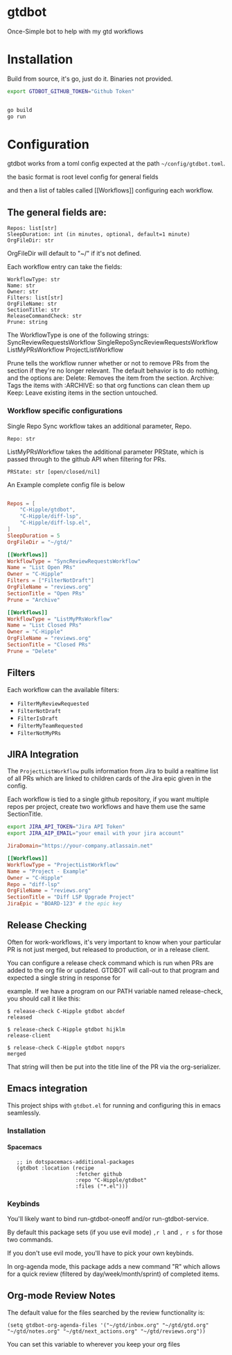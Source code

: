 # gtdbot
Once-Simple bot to help with my gtd workflows

# Installation


Build from source, it's go, just do it.
Binaries not provided.



```bash
export GTDBOT_GITHUB_TOKEN="Github Token"


go build
go run
```

# Configuration

gtdbot works from a toml config expected at the path `~/config/gtdbot.toml`.

the basic format is root level config for general fields

and then a list of tables called [[Workflows]] configuring each workflow.

The general fields are:
-
```
Repos: list[str]
SleepDuration: int (in minutes, optional, default=1 minute)
OrgFileDir: str
```

OrgFileDir will default to "~/" if it's not defined.


Each workflow entry can take the fields:
```
WorkflowType: str
Name: str
Owner: str
Filters: list[str]
OrgFileName: str
SectionTitle: str
ReleaseCommandCheck: str
Prune: string
```

The WorkflowType is one of the following strings:
SyncReviewRequestsWorkflow
SingleRepoSyncReviewRequestsWorkflow
ListMyPRsWorkflow
ProjectListWorkflow

Prune tells the workflow runner whether or not to remove PRs from the section if they're no longer relevant.  The default behavior is to do nothing, and the options are:
Delete: Removes the item from the section.
Archive: Tags the items with :ARCHIVE: so that org functions can clean them up
Keep: Leave existing items in the section untouched.

### Workflow specific configurations
Single Repo Sync workflow takes an additional parameter, Repo.
```
Repo: str
```

ListMyPRsWorkflow takes the additional parameter PRState, which is passed through to the github API when filtering for PRs.
```
PRState: str [open/closed/nil]
```



An Example complete config file is below

```toml

Repos = [
    "C-Hipple/gtdbot",
    "C-Hipple/diff-lsp",
    "C-Hipple/diff-lsp.el",
]
SleepDuration = 5
OrgFileDir = "~/gtd/"

[[Workflows]]
WorkflowType = "SyncReviewRequestsWorkflow"
Name = "List Open PRs"
Owner = "C-Hipple"
Filters = ["FilterNotDraft"]
OrgFileName = "reviews.org"
SectionTitle = "Open PRs"
Prune = "Archive"

[[Workflows]]
WorkflowType = "ListMyPRsWorkflow"
Name = "List Closed PRs"
Owner = "C-Hipple"
OrgFileName = "reviews.org"
SectionTitle = "Closed PRs"
Prune = "Delete"
```

## Filters

Each workflow can the available filters:

*   `FilterMyReviewRequested`
*   `FilterNotDraft`
*   `FilterIsDraft`
*   `FilterMyTeamRequested`
*   `FilterNotMyPRs`


## JIRA Integration

The `ProjectListWorkflow` pulls information from Jira to build a realtime list of all PRs which are linked to children cards of the Jira epic given in the config.

Each workflow is tied to a single github repository, if you want multiple repos per project, create two workflows and have them use the same SectionTitle.

```bash
export JIRA_API_TOKEN="Jira API Token"
export JIRA_AIP_EMAIL="your email with your jira account"
```

```toml
JiraDomain="https://your-company.atlassain.net"

[[Workflows]]
WorkflowType = "ProjectListWorkflow"
Name = "Project - Example"
Owner = "C-Hipple"
Repo = "diff-lsp"
OrgFileName = "reviews.org"
SectionTitle = "Diff LSP Upgrade Project"
JiraEpic = "BOARD-123" # the epic key
```


## Release Checking

Often for work-workflows, it's very important to know when your particular PR is not just merged, but released to production, or in a release client.

You can configure a release check command which is run when PRs are added to the org file or updated.  GTDBOT will call-out to that program and expected a single string in response for

example. If we have a program on our PATH variable named release-check, you should call it like this:

```
$ release-check C-Hipple gtdbot abcdef
released

$ release-check C-Hipple gtdbot hijklm
release-client

$ release-check C-Hipple gtdbot nopqrs
merged
```


That string will then be put into the title line of the PR via the org-serializer.

## Emacs integration

This project ships with `gtdbot.el` for running and configuring this in emacs seamlessly.

### Installation

#### Spacemacs
```elisp
   ;; in dotspacemacs-additional-packages
   (gtdbot :location (recipe
                      :fetcher github
                      :repo "C-Hipple/gtdbot"
                      :files ("*.el")))
```

### Keybinds


You'll likely want to bind run-gtdbot-oneoff and/or run-gtdbot-service.

By default this package sets (if you use evil mode) `,r l` and `, r s` for those two commands.

If you don't use evil mode, you'll have to pick your own keybinds.

In org-agenda mode, this package adds a new command "R" which allows for a quick review (filtered by day/week/month/sprint) of completed items.

## Org-mode Review Notes

The default value for the files searched by the review functionality is:

```elisp
(setq gtdbot-org-agenda-files '("~/gtd/inbox.org" "~/gtd/gtd.org" "~/gtd/notes.org" "~/gtd/next_actions.org" "~/gtd/reviews.org"))
```

You can set this variable to wherever you keep your org files
